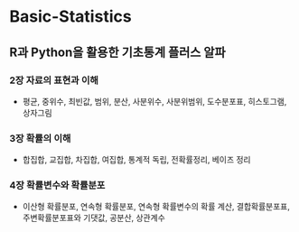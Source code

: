 # Basic-Statistics

## R과 Python을 활용한 기초통계 플러스 알파

### 2장 자료의 표현과 이해
- 평균, 중위수, 최빈값, 범위, 분산, 사분위수, 사분위범위, 도수분포표, 히스토그램, 상자그림

### 3장 확률의 이해
- 합집합, 교집합, 차집합, 여집합, 통계적 독립, 전확률정리, 베이즈 정리 

### 4장 확률변수와 확률분포
- 이산형 확률분포, 연속형 확률분포, 연속형 확률변수의 확률 계산, 결합확률분포표, 주변확률분포표와 기댓값, 공분산, 상관계수

